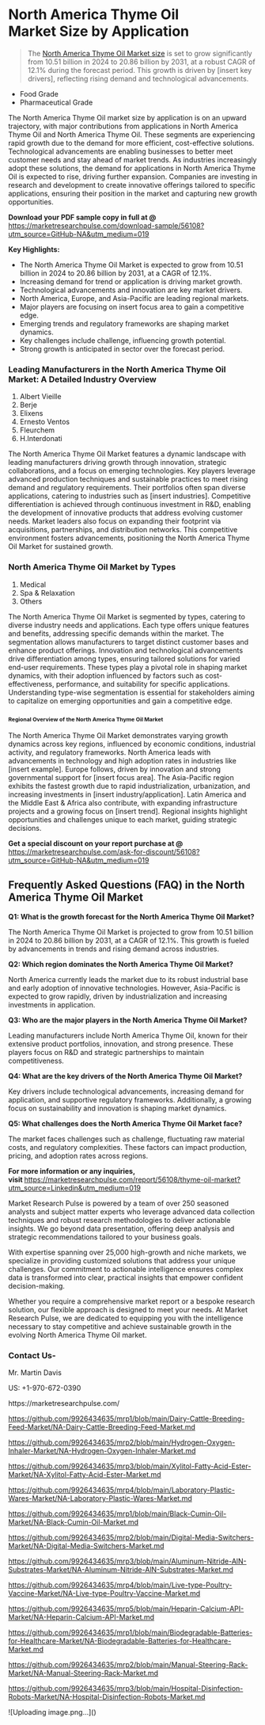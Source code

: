 <h1>North America Thyme Oil Market&nbsp;Size by Application</h1><blockquote><p>The <a href="https://marketresearchpulse.com/download-sample/56108?utm_source=GitHub-NA&amp;utm_medium=019">North America Thyme Oil Market size</a> is set to grow significantly from 10.51 billion in 2024 to 20.86 billion by 2031, at a robust CAGR of 12.1% during the forecast period. This growth is driven by [insert key drivers], reflecting rising demand and technological advancements.</p></blockquote><ul><li>Food Grade <li> Pharmaceutical Grade</li></ul><p>The North America Thyme Oil market size by application is on an upward trajectory, with major contributions from applications in North America Thyme Oil and North America Thyme Oil. These segments are experiencing rapid growth due to the demand for more efficient, cost-effective solutions. Technological advancements are enabling businesses to better meet customer needs and stay ahead of market trends. As industries increasingly adopt these solutions, the demand for applications in North America Thyme Oil is expected to rise, driving further expansion. Companies are investing in research and development to create innovative offerings tailored to specific applications, ensuring their position in the market and capturing new growth opportunities.</p><p><strong>Download your PDF sample copy in full at @ </strong><a href="https://marketresearchpulse.com/download-sample/56108?utm_source=GitHub-NA&amp;utm_medium=019">https://marketresearchpulse.com/download-sample/56108?utm_source=GitHub-NA&amp;utm_medium=019</a></p><p><strong>Key Highlights: </strong></p><ul><li>The North America Thyme Oil Market is expected to grow from 10.51 billion in 2024 to 20.86 billion by 2031, at a CAGR of 12.1%.</li><li>Increasing demand for trend or application is driving market growth.</li><li>Technological advancements and innovation are key market drivers.</li><li>North America, Europe, and Asia-Pacific are leading regional markets.</li><li>Major players are focusing on insert focus area to gain a competitive edge.</li><li>Emerging trends and regulatory frameworks are shaping market dynamics.</li><li>Key challenges include challenge, influencing growth potential.</li><li>Strong growth is anticipated in sector over the forecast period.</li></ul><h3>Leading Manufacturers in the North America Thyme Oil Market: A Detailed Industry Overview</h3><ol><li>Albert Vieille</li><li>Berje</li><li>Elixens</li><li>Ernesto Ventos</li><li>Fleurchem</li><li>H.Interdonati</li></ol><div class="flex max-w-full flex-col flex-grow"><div class="min-h-8 text-message flex w-full flex-col items-end gap-2 whitespace-normal break-words [.text-message+&amp;]:mt-5" dir="auto" data-message-author-role="assistant" data-message-id="fd8432e4-4910-450d-b182-61b7bfb0a01f" data-message-model-slug="gpt-4o"><div class="flex w-full flex-col gap-1 empty:hidden first:pt-[3px]"><div class="markdown prose w-full break-words dark:prose-invert light"><p>The North America Thyme Oil Market features a dynamic landscape with leading manufacturers driving growth through innovation, strategic collaborations, and a focus on emerging technologies. Key players leverage advanced production techniques and sustainable practices to meet rising demand and regulatory requirements. Their portfolios often span diverse applications, catering to industries such as [insert industries]. Competitive differentiation is achieved through continuous investment in R&amp;D, enabling the development of innovative products that address evolving customer needs. Market leaders also focus on expanding their footprint via acquisitions, partnerships, and distribution networks. This competitive environment fosters advancements, positioning the North America Thyme Oil Market for sustained growth.</p></div></div></div></div><h3>North America Thyme Oil Market by Types</h3><ol><li>Medical <li> Spa & Relaxation <li> Others</li></ol><div class="flex max-w-full flex-col flex-grow"><div class="min-h-8 text-message flex w-full flex-col items-end gap-2 whitespace-normal break-words [.text-message+&amp;]:mt-5" dir="auto" data-message-author-role="assistant" data-message-id="084470be-0bb7-4664-bddf-5156b4f41249" data-message-model-slug="gpt-4o-mini"><div class="flex w-full flex-col gap-1 empty:hidden first:pt-[3px]"><div class="markdown prose w-full break-words dark:prose-invert light"><p>The North America Thyme Oil Market is segmented by types, catering to diverse industry needs and applications. Each type offers unique features and benefits, addressing specific demands within the market. The segmentation allows manufacturers to target distinct customer bases and enhance product offerings. Innovation and technological advancements drive differentiation among types, ensuring tailored solutions for varied end-user requirements. These types play a pivotal role in shaping market dynamics, with their adoption influenced by factors such as cost-effectiveness, performance, and suitability for specific applications. Understanding type-wise segmentation is essential for stakeholders aiming to capitalize on emerging opportunities and gain a competitive edge.</p></div></div></div></div><h3><span style="font-size: 11px;">Regional Overview of the North America Thyme Oil Market</span></h3><div class="flex max-w-full flex-col flex-grow"><div class="min-h-8 text-message flex w-full flex-col items-end gap-2 whitespace-normal break-words [.text-message+&amp;]:mt-5" dir="auto" data-message-author-role="assistant" data-message-id="e9038762-ce64-4e30-91c9-9bd413514231" data-message-model-slug="gpt-4o-mini"><div class="flex w-full flex-col gap-1 empty:hidden first:pt-[3px]"><div class="markdown prose w-full break-words dark:prose-invert light"><p>The North America Thyme Oil Market demonstrates varying growth dynamics across key regions, influenced by economic conditions, industrial activity, and regulatory frameworks. North America leads with advancements in technology and high adoption rates in industries like [insert example]. Europe follows, driven by innovation and strong governmental support for [insert focus area]. The Asia-Pacific region exhibits the fastest growth due to rapid industrialization, urbanization, and increasing investments in [insert industry/application]. Latin America and the Middle East &amp; Africa also contribute, with expanding infrastructure projects and a growing focus on [insert trend]. Regional insights highlight opportunities and challenges unique to each market, guiding strategic decisions.</p></div></div></div></div><p><strong>Get a special discount on your report purchase at @ </strong><a href="https://marketresearchpulse.com/ask-for-discount/56108?utm_source=GitHub-NA&amp;utm_medium=019">https://marketresearchpulse.com/ask-for-discount/56108?utm_source=GitHub-NA&amp;utm_medium=019</a></p><h2>Frequently Asked Questions (FAQ) in the North America Thyme Oil Market</h2><p><strong>Q1: What is the growth forecast for the North America Thyme Oil Market?</strong></p><p>The North America Thyme Oil Market is projected to grow from 10.51 billion in 2024 to 20.86 billion by 2031, at a CAGR of 12.1%. This growth is fueled by advancements in trends and rising demand across industries.</p><p><strong>Q2: Which region dominates the North America Thyme Oil Market?</strong></p><p>North America currently leads the market due to its robust industrial base and early adoption of innovative technologies. However, Asia-Pacific is expected to grow rapidly, driven by industrialization and increasing investments in application.</p><p><strong>Q3: Who are the major players in the North America Thyme Oil Market?</strong></p><p>Leading manufacturers include North America Thyme Oil, known for their extensive product portfolios, innovation, and strong presence. These players focus on R&amp;D and strategic partnerships to maintain competitiveness.</p><p><strong>Q4: What are the key drivers of the North America Thyme Oil Market?</strong></p><p>Key drivers include technological advancements, increasing demand for application, and supportive regulatory frameworks. Additionally, a growing focus on sustainability and innovation is shaping market dynamics.</p><p><strong>Q5: What challenges does the North America Thyme Oil Market face?</strong></p><p>The market faces challenges such as challenge, fluctuating raw material costs, and regulatory complexities. These factors can impact production, pricing, and adoption rates across regions.</p><p><strong>For more information or any inquiries, visit&nbsp;</strong><a href="https://marketresearchpulse.com/report/56108/thyme-oil-market?utm_source=Linkedin&utm_medium=019">https://marketresearchpulse.com/report/56108/thyme-oil-market?utm_source=Linkedin&utm_medium=019</a></p><p>Market Research Pulse is powered by a team of over 250 seasoned analysts and subject matter experts who leverage advanced data collection techniques and robust research methodologies to deliver actionable insights. We go beyond data presentation, offering deep analysis and strategic recommendations tailored to your business goals.</p><p>With expertise spanning over 25,000 high-growth and niche markets, we specialize in providing customized solutions that address your unique challenges. Our commitment to actionable intelligence ensures complex data is transformed into clear, practical insights that empower confident decision-making.</p><p>Whether you require a comprehensive market report or a bespoke research solution, our flexible approach is designed to meet your needs. At Market Research Pulse, we are dedicated to equipping you with the intelligence necessary to stay competitive and achieve sustainable growth in the evolving North America Thyme Oil market.</p><h3><strong>Contact Us-</strong></h3><p>Mr. Martin Davis</p><p>US: +1-970-672-0390</p><p>https://marketresearchpulse.com/</p><p><a href="https://github.com/9926434635/mrp1/blob/main/Dairy-Cattle-Breeding-Feed-Market/NA-Dairy-Cattle-Breeding-Feed-Market.md">https://github.com/9926434635/mrp1/blob/main/Dairy-Cattle-Breeding-Feed-Market/NA-Dairy-Cattle-Breeding-Feed-Market.md</a></p><p><a href="https://github.com/9926434635/mrp2/blob/main/Hydrogen-Oxygen-Inhaler-Market/NA-Hydrogen-Oxygen-Inhaler-Market.md">https://github.com/9926434635/mrp2/blob/main/Hydrogen-Oxygen-Inhaler-Market/NA-Hydrogen-Oxygen-Inhaler-Market.md</a></p><p><a href="https://github.com/9926434635/mrp3/blob/main/Xylitol-Fatty-Acid-Ester-Market/NA-Xylitol-Fatty-Acid-Ester-Market.md">https://github.com/9926434635/mrp3/blob/main/Xylitol-Fatty-Acid-Ester-Market/NA-Xylitol-Fatty-Acid-Ester-Market.md</a></p><p><a href="https://github.com/9926434635/mrp4/blob/main/Laboratory-Plastic-Wares-Market/NA-Laboratory-Plastic-Wares-Market.md">https://github.com/9926434635/mrp4/blob/main/Laboratory-Plastic-Wares-Market/NA-Laboratory-Plastic-Wares-Market.md</a></p><p><a href="https://github.com/9926434635/mrp1/blob/main/Black-Cumin-Oil-Market/NA-Black-Cumin-Oil-Market.md">https://github.com/9926434635/mrp1/blob/main/Black-Cumin-Oil-Market/NA-Black-Cumin-Oil-Market.md</a></p><p><a href="https://github.com/9926434635/mrp2/blob/main/Digital-Media-Switchers-Market/NA-Digital-Media-Switchers-Market.md">https://github.com/9926434635/mrp2/blob/main/Digital-Media-Switchers-Market/NA-Digital-Media-Switchers-Market.md</a></p><p><a href="https://github.com/9926434635/mrp3/blob/main/Aluminum-Nitride-AlN-Substrates-Market/NA-Aluminum-Nitride-AlN-Substrates-Market.md">https://github.com/9926434635/mrp3/blob/main/Aluminum-Nitride-AlN-Substrates-Market/NA-Aluminum-Nitride-AlN-Substrates-Market.md</a></p><p><a href="https://github.com/9926434635/mrp4/blob/main/Live-type-Poultry-Vaccine-Market/NA-Live-type-Poultry-Vaccine-Market.md">https://github.com/9926434635/mrp4/blob/main/Live-type-Poultry-Vaccine-Market/NA-Live-type-Poultry-Vaccine-Market.md</a></p><p><a href="https://github.com/9926434635/mrp5/blob/main/Heparin-Calcium-API-Market/NA-Heparin-Calcium-API-Market.md">https://github.com/9926434635/mrp5/blob/main/Heparin-Calcium-API-Market/NA-Heparin-Calcium-API-Market.md</a></p><p><a href="https://github.com/9926434635/mrp1/blob/main/Biodegradable-Batteries-for-Healthcare-Market/NA-Biodegradable-Batteries-for-Healthcare-Market.md">https://github.com/9926434635/mrp1/blob/main/Biodegradable-Batteries-for-Healthcare-Market/NA-Biodegradable-Batteries-for-Healthcare-Market.md</a></p><p><a href="https://github.com/9926434635/mrp2/blob/main/Manual-Steering-Rack-Market/NA-Manual-Steering-Rack-Market.md">https://github.com/9926434635/mrp2/blob/main/Manual-Steering-Rack-Market/NA-Manual-Steering-Rack-Market.md</a></p><p><a href="https://github.com/9926434635/mrp3/blob/main/Hospital-Disinfection-Robots-Market/NA-Hospital-Disinfection-Robots-Market.md">https://github.com/9926434635/mrp3/blob/main/Hospital-Disinfection-Robots-Market/NA-Hospital-Disinfection-Robots-Market.md</a></p>
![Uploading image.png…]()
